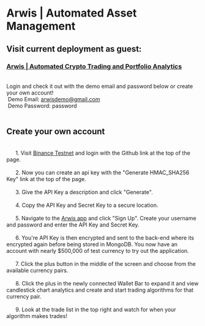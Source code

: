 # Arwis |  Automated Asset Management

## Visit current deployment as guest:
### [Arwis | Automated Crypto Trading and Portfolio Analytics](arwis.up.railway.app)
<br/>Login and check it out with the demo email and password below or create your own account!
<br/> &nbsp;Demo Email: arwisdemo@gmail.com
<br/> &nbsp;Demo Password: password
<br/>
<br/>
## Create your own account
<br/>&nbsp;&nbsp;&nbsp;&nbsp;&nbsp;&nbsp;1. Visit [Binance Testnet](testnet.binance.vision) and login with the Github link at the top of the page.
<br/>
<br/>&nbsp;&nbsp;&nbsp;&nbsp;&nbsp;&nbsp;2. Now you can create an api key with the "Generate HMAC_SHA256 Key" link at the top of the page.
<br/>
<br/>&nbsp;&nbsp;&nbsp;&nbsp;&nbsp;&nbsp;3. Give the API Key a description and click "Generate".
<br/>
<br/>&nbsp;&nbsp;&nbsp;&nbsp;&nbsp;&nbsp;4. Copy the API Key and Secret Key to a secure location.
<br/>
<br/>&nbsp;&nbsp;&nbsp;&nbsp;&nbsp;&nbsp;5. Navigate to the [Arwis app](arwis.up.railway.app) and click "Sign Up". Create your username and password and enter the API Key and Secret Key.
<br/>
<br/>&nbsp;&nbsp;&nbsp;&nbsp;&nbsp;&nbsp;6. You're API Key is then encrypted and sent to the back-end where its encrypted again before being stored in MongoDB. You now have an account with nearly $500,000 of test currency to try out the application.
<br/>
<br/>&nbsp;&nbsp;&nbsp;&nbsp;&nbsp;&nbsp;7. Click the plus button in the middle of the screen and choose from the available currency pairs.
<br/>
<br/>&nbsp;&nbsp;&nbsp;&nbsp;&nbsp;&nbsp;8. Click the plus in the newly connected Wallet Bar to expand it and view candlestick chart analytics and create and start trading algorithms for that currency pair.
<br/>
<br/>&nbsp;&nbsp;&nbsp;&nbsp;&nbsp;&nbsp;9. Look at the trade list in the top right and watch for when your algorithm makes trades!
